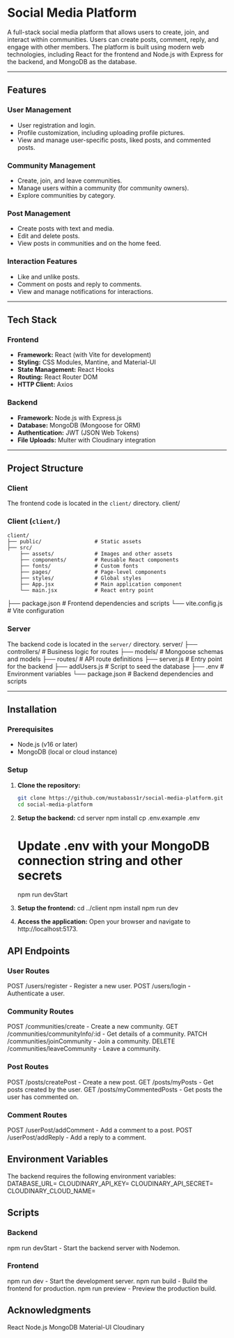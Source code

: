 # Social Media Platform

A full-stack social media platform that allows users to create, join, and interact within communities. Users can create posts, comment, reply, and engage with other members. The platform is built using modern web technologies, including React for the frontend and Node.js with Express for the backend, and MongoDB as the database.

---

## Features

### User Management
- User registration and login.
- Profile customization, including uploading profile pictures.
- View and manage user-specific posts, liked posts, and commented posts.

### Community Management
- Create, join, and leave communities.
- Manage users within a community (for community owners).
- Explore communities by category.

### Post Management
- Create posts with text and media.
- Edit and delete posts.
- View posts in communities and on the home feed.

### Interaction Features
- Like and unlike posts.
- Comment on posts and reply to comments.
- View and manage notifications for interactions.

---

## Tech Stack

### Frontend
- **Framework:** React (with Vite for development)
- **Styling:** CSS Modules, Mantine, and Material-UI
- **State Management:** React Hooks
- **Routing:** React Router DOM
- **HTTP Client:** Axios

### Backend
- **Framework:** Node.js with Express.js
- **Database:** MongoDB (Mongoose for ORM)
- **Authentication:** JWT (JSON Web Tokens)
- **File Uploads:** Multer with Cloudinary integration

---

## Project Structure

### Client
The frontend code is located in the `client/` directory.
client/
### Client (`client/`)

```
client/
├── public/                 # Static assets
├── src/
    ├── assets/             # Images and other assets
    ├── components/         # Reusable React components
    ├── fonts/              # Custom fonts
    ├── pages/              # Page-level components
    ├── styles/             # Global styles
    ├── App.jsx             # Main application component
    └── main.jsx            # React entry point
```
├── package.json            # Frontend dependencies and scripts
└── vite.config.js          # Vite configuration


### Server
The backend code is located in the `server/` directory.
server/
├── controllers/ # Business logic for routes
├── models/ # Mongoose schemas and models
├── routes/ # API route definitions
├── server.js # Entry point for the backend
├── addUsers.js # Script to seed the database
├── .env # Environment variables
└── package.json # Backend dependencies and scripts


---

## Installation

### Prerequisites
- Node.js (v16 or later)
- MongoDB (local or cloud instance)

### Setup

1. **Clone the repository:**
   ```bash
   git clone https://github.com/mustabass1r/social-media-platform.git
   cd social-media-platform

2. **Setup the backend:**
    cd server
    npm install
    cp .env.example .env
    # Update .env with your MongoDB connection string and other secrets
    npm run devStart

3. **Setup the frontend:**
    cd ../client
    npm install
    npm run dev

4. **Access the application:**
    Open your browser and navigate to http://localhost:5173.

## API Endpoints
### User Routes
POST /users/register - Register a new user.
POST /users/login - Authenticate a user.
### Community Routes
POST /communities/create - Create a new community.
GET /communities/communityInfo/:id - Get details of a community.
PATCH /communities/joinCommunity - Join a community.
DELETE /communities/leaveCommunity - Leave a community.
### Post Routes
POST /posts/createPost - Create a new post.
GET /posts/myPosts - Get posts created by the user.
GET /posts/myCommentedPosts - Get posts the user has commented on.
### Comment Routes
POST /userPost/addComment - Add a comment to a post.
POST /userPost/addReply - Add a reply to a comment.

## Environment Variables
The backend requires the following environment variables:
DATABASE_URL=<your-mongodb-connection-string>
CLOUDINARY_API_KEY=<your-cloudinary-api-key>
CLOUDINARY_API_SECRET=<your-cloudinary-api-secret>
CLOUDINARY_CLOUD_NAME=<your-cloudinary-cloud-name>

## Scripts
### Backend
npm run devStart - Start the backend server with Nodemon.
### Frontend
npm run dev - Start the development server.
npm run build - Build the frontend for production.
npm run preview - Preview the production build.

## Acknowledgments
React
Node.js
MongoDB
Material-UI
Cloudinary
